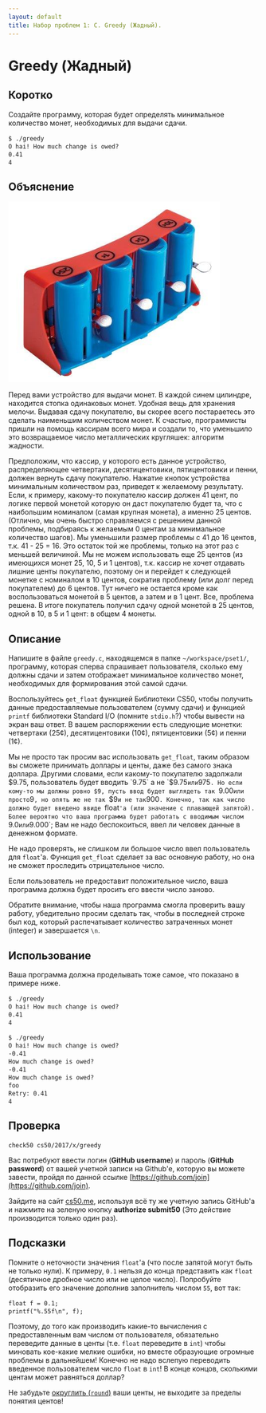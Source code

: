 ```yaml
---
layout: default
title: Набор проблем 1: C. Greedy (Жадный).
---
```


# Greedy (Жадный)

## Коротко

Создайте программу, которая будет определять минимальное количество монет, необходимых для выдачи сдачи.
```
$ ./greedy
O hai! How much change is owed?
0.41
4
```
## Объяснение

![image alt text](image_1.jpg)

Перед вами устройство для выдачи монет. В каждой синем цилиндре, находится стопка одинаковых монет. Удобная вещь для хранения мелочи. Выдавая сдачу покупателю, вы скорее всего постараетесь это сделать наименьшим количеством монет. К счастью, программисты пришли на помощь кассирам всего мира и создали то, что уменьшило это возвращаемое число металлических кругляшек: алгоритм жадности.

Предположим, что кассир, у которого есть данное устройство, распределяющее четвертаки, десятицентовики, пятицентовики и пенни, должен вернуть сдачу покупателю. Нажатие кнопок устройства минимальным количеством раз, приведет к желаемому результату. Если, к примеру, какому-то покупателю кассир должен 41 цент, по логике первой монетой которую он даст покупателю будет та, что с наибольшим номиналом (самая крупная монета), а именно 25 центов. (Отлично, мы очень быстро справляемся с решением данной проблемы, подбираясь к желаемым 0 центам за минимальное количество шагов). Мы уменьшили размер проблемы с 41 до 16 центов, т.к. 41 - 25 = 16. Это остаток той же проблемы, только на этот раз с меньшей величиной. Мы не можем использовать еще 25 центов (из имеющихся монет 25, 10, 5 и 1 центов), т.к. кассир не хочет отдавать лишние центы покупателю, поэтому он и перейдет к следующей монетке с номиналом в 10 центов, сократив проблему (или долг перед покупателем) до 6 центов. Тут ничего не остается кроме как воспользоваться монетой в 5 центов, а затем и в 1 цент. Все, проблема решена. В итоге покупатель получил сдачу одной монетой в 25 центов, одной в 10, в 5 и 1 цент: в общем 4 монеты.

## Описание

Напишите в файле `greedy.c`, находящемся в папке `~/workspace/pset1/`, программу, которая сперва спрашивает пользователя, сколько ему должны сдачи и затем отображает минимальное количество монет, необходимых для формирования этой самой сдачи.

Воспользуйтесь `get_float` функцией Библиотеки CS50, чтобы получить данные предоставляемые пользователем (сумму сдачи) и функцией `printf` библиотеки Standard I/O (помните `stdio.h`?) чтобы вывести на экран ваш ответ. В вашем распоряжении есть следующие монетки: четвертаки (25¢), десятицентовики (10¢), пятицентовики (5¢) и пенни (1¢).

Мы не просто так просим вас использовать `get_float`, таким образом вы сможете принимать доллары и центы, даже без самого знака доллара. Другими словами, если какому-то покупателю задолжали $9.75, пользователь будет вводить `9.75` а не `$9.75` или `975`. Но если кому-то мы должны ровно $9, пусть ввод будет выглядеть так `9.00` или просто `9`, но опять же не так `$9` и не так `900`. Конечно, так как число должно будет введено ввиде `float`'a (или значение с плавающей запятой). Более вероятно что ваша программа будет работать с вводимым числом `9.0` или `9.000`; Вам не надо беспокоиться, ввел ли человек данные в денежном формате.

Не надо проверять, не слишком ли большое число ввел пользователь для `float`'a. Функция `get_float` сделает за вас основную работу, но она не сможет проследить отрицательное число.

Если пользователь не предоставит положительное число, ваша программа должна будет просить его ввести число заново.

Обратите внимание, чтобы наша программа смогла проверить вашу работу, убедительно просим сделать так, чтобы в последней строке был код, который распечатывает количество затраченных монет (integer) и завершается `\n`.

## Использование

Ваша программа должна проделывать тоже самое, что показано в примере ниже.
```
$ ./greedy
O hai! How much change is owed?
0.41
4
```
```
$ ./greedy
O hai! How much change is owed?
-0.41
How much change is owed?
-0.41
How much change is owed?
foo
Retry: 0.41
4
```

## Проверка
```
check50 cs50/2017/x/greedy
```

Вас потребуют ввести логин (**GitHub username**) и пароль (**GitHub password**) от вашей учетной записи на Github'е, которую вы можете завести, пройдя по данной ссылке [https://github.com/join](https://github.com/join).

Зайдите на сайт [cs50.me](https://cs50.me/), используя всё ту же учетную запись GitHub'а и нажмите на зеленую кнопку **authorize submit50** (Это действие производится только один раз).

## Подсказки

Помните о неточности значения `float`'a (что после запятой могут быть не только нули). К примеру, `0.1` нельзя до конца представить как `float` (десятичное дробное число или не целое число). Попробуйте отобразить его значение дополнив заполнитель числом `55`, вот так:
```
float f = 0.1;
printf("%.55f\n", f);
```
Поэтому, до того как производить какие-то вычисления с предоставленным вам числом от пользователя, обязательно переведите данные в центы (т.е. `float` переведите в `int`) чтобы миновать кое-какие мелкие ошибки, но вместе образующие огромные проблемы в дальнейшем! Конечно не надо вслепую переводить введенное пользователем число `float` в `int`! В конце концов, сколькими центам может равняться доллар?

Не забудьте [округлить (`round`)](https://reference.cs50.net/math/round) ваши центы, не выходите за пределы понятия центов!